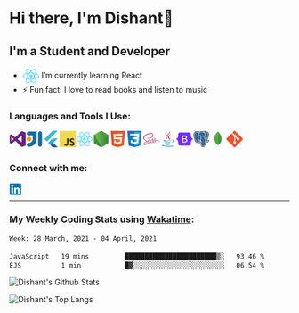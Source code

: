# Hi there, I'm Dishant👋

## I'm a Student and Developer

- [<img align="center" src="https://raw.githubusercontent.com/devicons/devicon/master/icons/react/react-original.svg" width="30px">](Reactjs) I’m currently learning React
- ⚡ Fun fact: I love to read books and listen to music

### Languages and Tools I Use:

[<img align="left" src="https://raw.githubusercontent.com/devicons/devicon/master/icons/visualstudio/visualstudio-plain.svg" width="30px"/>](VSCode)
[<img align="left" src="https://raw.githubusercontent.com/devicons/devicon/master/icons/intellij/intellij-original.svg" width="30px"/>](IntelliJ)
[<img align="left" src="https://raw.githubusercontent.com/devicons/devicon/master/icons/flutter/flutter-original.svg" width="30px"/>](Flutter)
[<img align="left" src="https://raw.githubusercontent.com/devicons/devicon/master/icons/javascript/javascript-original.svg" width="30px">](JavaScript)
[<img align="left" src="https://raw.githubusercontent.com/devicons/devicon/master/icons/react/react-original.svg" width="30px">](Reactjs)
[<img align="left" src="https://raw.githubusercontent.com/devicons/devicon/master/icons/nodejs/nodejs-original.svg" width="30px">](Nodejs)
[<img align="left" src="https://raw.githubusercontent.com/devicons/devicon/master/icons/html5/html5-original.svg" width="30px">](HTML5)
[<img align="left" src="https://raw.githubusercontent.com/devicons/devicon/master/icons/css3/css3-original.svg" width="30px">](CSS3)
[<img align="left" src="https://raw.githubusercontent.com/devicons/devicon/master/icons/sass/sass-original.svg" width="30px">](sass)
[<img align="left" src="https://raw.githubusercontent.com/devicons/devicon/master/icons/java/java-original.svg" width="30px">](Java)
[<img align="left" src="https://raw.githubusercontent.com/devicons/devicon/master/icons/bootstrap/bootstrap-plain.svg" width="30px">](Bootstrap)
[<img align="left" src="https://raw.githubusercontent.com/devicons/devicon/master/icons/postgresql/postgresql-original.svg" width="30px">](Postgresql)
[<img align="left" src="https://raw.githubusercontent.com/devicons/devicon/master/icons/mongodb/mongodb-original.svg" width="30px">](MongoDB)
[<img align="left" src="https://raw.githubusercontent.com/devicons/devicon/master/icons/git/git-original.svg" width="30px">](Git)
<br />
<br />

### Connect with me:

[<img align="left" alt="Dishant | LinkedIn" width="22px" src="https://raw.githubusercontent.com/devicons/devicon/master/icons/linkedin/linkedin-original.svg" />][linkedin]

<br />

---

### My Weekly Coding Stats using [Wakatime](https://wakatime.com):

<!--START_SECTION:waka-->
```text
Week: 28 March, 2021 - 04 April, 2021

JavaScript   19 mins         ███████████████████████▒░   93.46 % 
EJS          1 min           █▓░░░░░░░░░░░░░░░░░░░░░░░   06.54 % 
```
<!--END_SECTION:waka-->

![Dishant's Github Stats](https://github-readme-stats.vercel.app/api?username=thisis-dc4&count_private=true&show_icons=true&theme=vue)

![Dishant's Top Langs](https://github-readme-stats.vercel.app/api/top-langs/?username=thisis-dc4&theme=vue&layout=compact)

[Linkedin]: https://linkedin.com/in/dishant-chaudhary-477a1119b
[Flutter]: https://flutter.dev
[Javascript]: https://developer.mozilla.org/en-US/docs/Web/JavaScript
[Reactjs]: https://reactjs.org
[Nodejs]: https://nodejs.org
[HTML5]: https://developer.mozilla.org/en-US/docs/Web/Guide/HTML/HTML5
[CSS3]: https://developer.mozilla.org/en-US/docs/Web/CSS
[Sass]: https://sass-lang.com
[Java]: https://www.java.com/en
[Bootstrap]: https://getbootstrap.com
[Postgresql]: https://postgresql.org
[MongoDB]: https://www.mongodb.com
[Git]: https://git-scm.com
